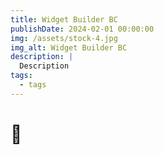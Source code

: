 ```yaml
---
title: Widget Builder BC 
publishDate: 2024-02-01 00:00:00
img: /assets/stock-4.jpg
img_alt: Widget Builder BC
description: |
  Description
tags:
  - tags
---
```


# 🚧